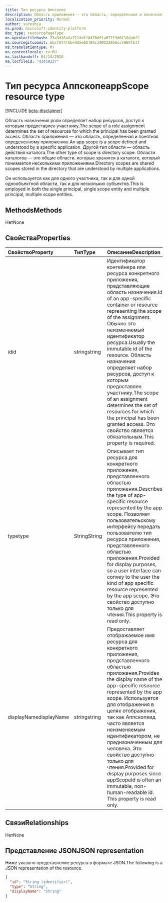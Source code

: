 ```yaml
---
title: Тип ресурса Аппскопе
description: Область приложения — это область, определенная и понятная определенному приложению.
localization_priority: Normal
author: sureshja
ms.prod: microsoft-identity-platform
doc_type: resourcePageType
ms.openlocfilehash: 23a3d18a8a712ddff8470d91a677f3d0f18dabf2
ms.sourcegitcommit: bbcf074f0be9d5e02f84c290122850cc5968fb1f
ms.translationtype: MT
ms.contentlocale: ru-RU
ms.lasthandoff: 04/14/2020
ms.locfileid: "43459337"
---
```

# <a name="appscope-resource-type"></a><span data-ttu-id="70f5e-103">Тип ресурса Аппскопе</span><span class="sxs-lookup"><span data-stu-id="70f5e-103">appScope resource type</span></span>

[!INCLUDE [beta-disclaimer](../../includes/beta-disclaimer.md)]

<span data-ttu-id="70f5e-104">Область назначения роли определяет набор ресурсов, доступ к которым предоставлен участнику.</span><span class="sxs-lookup"><span data-stu-id="70f5e-104">The scope of a role assignment determines the set of resources for which the principal has been granted access.</span></span> <span data-ttu-id="70f5e-105">Область приложения — это область, определенная и понятная определенному приложению.</span><span class="sxs-lookup"><span data-stu-id="70f5e-105">An app scope is a scope defined and understood by a specific application.</span></span> <span data-ttu-id="70f5e-106">Другой тип области — область действия каталога.</span><span class="sxs-lookup"><span data-stu-id="70f5e-106">The other type of scope is directory scope.</span></span> <span data-ttu-id="70f5e-107">Области каталогов — это общие области, которые хранятся в каталоге, который понимается несколькими приложениями.</span><span class="sxs-lookup"><span data-stu-id="70f5e-107">Directory scopes are shared scopes stored in the directory that are understood by multiple applications.</span></span> 

<span data-ttu-id="70f5e-108">Он используется как для одного участника, так и для одной однообъектной области, так и для нескольких субъектов.</span><span class="sxs-lookup"><span data-stu-id="70f5e-108">This is employed in both the single principal, single scope entity and multiple principal, multiple scope entities.</span></span>

## <a name="methods"></a><span data-ttu-id="70f5e-109">Methods</span><span class="sxs-lookup"><span data-stu-id="70f5e-109">Methods</span></span>
<span data-ttu-id="70f5e-110">Нет</span><span class="sxs-lookup"><span data-stu-id="70f5e-110">None</span></span>

## <a name="properties"></a><span data-ttu-id="70f5e-111">Свойства</span><span class="sxs-lookup"><span data-stu-id="70f5e-111">Properties</span></span>

| <span data-ttu-id="70f5e-112">Свойство</span><span class="sxs-lookup"><span data-stu-id="70f5e-112">Property</span></span> | <span data-ttu-id="70f5e-113">Тип</span><span class="sxs-lookup"><span data-stu-id="70f5e-113">Type</span></span> | <span data-ttu-id="70f5e-114">Описание</span><span class="sxs-lookup"><span data-stu-id="70f5e-114">Description</span></span> |
|:-------- |:---- |:----------- |
| <span data-ttu-id="70f5e-115">id</span><span class="sxs-lookup"><span data-stu-id="70f5e-115">id</span></span> | <span data-ttu-id="70f5e-116">string</span><span class="sxs-lookup"><span data-stu-id="70f5e-116">string</span></span> | <span data-ttu-id="70f5e-117">Идентификатор контейнера или ресурса конкретного приложения, представляющие область назначения.</span><span class="sxs-lookup"><span data-stu-id="70f5e-117">Id of an app-specific container or resource representing the scope of the assignment.</span></span> <span data-ttu-id="70f5e-118">Обычно это неизменяемый идентификатор ресурса.</span><span class="sxs-lookup"><span data-stu-id="70f5e-118">Usually the immutable id of the resource.</span></span> <span data-ttu-id="70f5e-119">Область назначения определяет набор ресурсов, доступ к которым предоставлен участнику.</span><span class="sxs-lookup"><span data-stu-id="70f5e-119">The scope of an assignment determines the set of resources for which the principal has been granted access.</span></span> <span data-ttu-id="70f5e-120">Это свойство является обязательным.</span><span class="sxs-lookup"><span data-stu-id="70f5e-120">This property is required.</span></span> |
| <span data-ttu-id="70f5e-121">type</span><span class="sxs-lookup"><span data-stu-id="70f5e-121">type</span></span> | <span data-ttu-id="70f5e-122">String</span><span class="sxs-lookup"><span data-stu-id="70f5e-122">String</span></span> | <span data-ttu-id="70f5e-123">Описывает тип ресурса для конкретного приложения, представленного областью приложения.</span><span class="sxs-lookup"><span data-stu-id="70f5e-123">Describes the type of app-specific resource represented by the app scope.</span></span> <span data-ttu-id="70f5e-124">Позволяет пользовательскому интерфейсу передать пользователю тип ресурса приложения, представленного областью приложения.</span><span class="sxs-lookup"><span data-stu-id="70f5e-124">Provided for display purposes, so a user interface can convey to the user the kind of app specific resource represented by the app scope.</span></span> <span data-ttu-id="70f5e-125">Это свойство доступно только для чтения.</span><span class="sxs-lookup"><span data-stu-id="70f5e-125">This property is read only.</span></span> |
| <span data-ttu-id="70f5e-126">displayName</span><span class="sxs-lookup"><span data-stu-id="70f5e-126">displayName</span></span> | <span data-ttu-id="70f5e-127">string</span><span class="sxs-lookup"><span data-stu-id="70f5e-127">string</span></span> | <span data-ttu-id="70f5e-128">Предоставляет отображаемое имя ресурса для конкретного приложения, представленного областью приложения.</span><span class="sxs-lookup"><span data-stu-id="70f5e-128">Provides the display name of the app-specific resource represented by the app scope.</span></span> <span data-ttu-id="70f5e-129">Используется для отображения в целях отображения, так как Аппскопеид часто является неизменяемым идентификатором, не предназначенным для человека. Это свойство доступно только для чтения.</span><span class="sxs-lookup"><span data-stu-id="70f5e-129">Provided for display purposes since appScopeId is often an immutable, non-human-readable id. This property is read only.</span></span> |

## <a name="relationships"></a><span data-ttu-id="70f5e-130">Связи</span><span class="sxs-lookup"><span data-stu-id="70f5e-130">Relationships</span></span>

<span data-ttu-id="70f5e-131">Нет</span><span class="sxs-lookup"><span data-stu-id="70f5e-131">None</span></span>

## <a name="json-representation"></a><span data-ttu-id="70f5e-132">Представление JSON</span><span class="sxs-lookup"><span data-stu-id="70f5e-132">JSON representation</span></span>

<span data-ttu-id="70f5e-133">Ниже указано представление ресурса в формате JSON.</span><span class="sxs-lookup"><span data-stu-id="70f5e-133">The following is a JSON representation of the resource.</span></span>

<!-- {
  "blockType": "resource",
  "keyProperty": "id",
  "@odata.type": "microsoft.graph.appScope"
}-->

```json
{
  "id": "String (identifier)",
  "type": "String",
  "displayName": "String"
}
```

<!-- uuid: 8fcb5dbc-d5aa-4681-8e31-b001d5168d79
2015-10-25 14:57:30 UTC -->
<!--
{
  "type": "#page.annotation",
  "description": "appScope resource",
  "keywords": "",
  "section": "documentation",
  "tocPath": "",
  "suppressions": []
}
-->